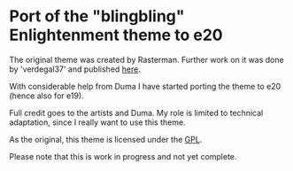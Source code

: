 # Port of the "blingbling" Enlightenment theme to e20

The original theme was created by Rasterman. Further work on it was done by 'verdegal37' and published [here](http://e17-stuff.org/content/show.php?content=108719).

With considerable help from Duma I have started porting the theme to e20 (hence also for e19).

Full credit goes to the artists and Duma. My role is limited to technical adaptation, since I really want to use this theme.

As the original, this theme is licensed under the [GPL](http://www.gnu.org/licenses/gpl.html).

Please note that this is work in progress and not yet complete.
